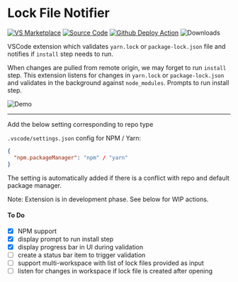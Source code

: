 # Lock File Notifier

[![VS Marketplace](https://vsmarketplacebadge.apphb.com/version-short/ayudh.lock-file-notifier.svg)](https://marketplace.visualstudio.com/items?itemName=ayudh.lock-file-notifier)
[![Source Code](https://img.shields.io/badge/GitHub-source-brightgreen?style=flat&logo=github)](https://github.com/Ayudh/lock-file-notifier)
[![Github Deploy Action](https://img.shields.io/endpoint.svg?url=https%3A%2F%2Factions-badge.atrox.dev%2FAyudh%2Flock-file-notifier%2Fbadge&style=flat)](https://github.com/Ayudh/lock-file-notifier/actions?query=workflow%3ADeploy)
![Downloads](https://vsmarketplacebadge.apphb.com/downloads/ayudh.lock-file-notifier.svg)

VSCode extension which validates `yarn.lock` or `package-lock.json` file and
notifies if `install` step needs to run.

When changes are pulled from remote origin, we may forget to run `install`
step. This extension listens for changes in `yarn.lock` or `package-lock.json`
and validates in the background against `node_modules`. Prompts to run
install step.

![Demo](demo.gif)

---

Add the below setting corresponding to repo type

`.vscode/settings.json` config for NPM / Yarn:

```json
{
  "npm.packageManager": "npm" / "yarn"
}
```

The setting is automatically added if there is a conflict with
repo and default package manager.

Note: Extension is in development phase. See below for WIP actions.

#### To Do

- [x] NPM support
- [x] display prompt to run install step
- [x] display progress bar in UI during validation
- [ ] create a status bar item to trigger validation
- [ ] support multi-workspace with list of lock files provided as input
- [ ] listen for changes in workspace if lock file is created after opening
